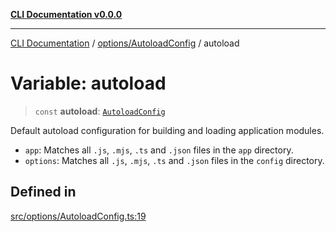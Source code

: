 [**CLI Documentation v0.0.0**](../../../README.md)

***

[CLI Documentation](../../../modules.md) / [options/AutoloadConfig](../README.md) / autoload

# Variable: autoload

> `const` **autoload**: [`AutoloadConfig`](../interfaces/AutoloadConfig.md)

Default autoload configuration for building and loading application modules.
- `app`: Matches all `.js`, `.mjs`, `.ts` and `.json` files in the `app` directory.
- `options`: Matches all `.js`, `.mjs`, `.ts` and `.json` files in the `config` directory.

## Defined in

[src/options/AutoloadConfig.ts:19](https://github.com/stonemjs/cli/blob/7903e21087d732d9d42947a348eb3c473963e042/src/options/AutoloadConfig.ts#L19)
